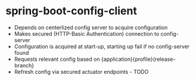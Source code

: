 # spring-boot-config-client

- Depends on centerlized config server to acquire configuration<br>
- Makes secured (HTTP-Basic Authentication) connection to config-server <br>
- Configuration is acquired at start-up, starting up fail if no config-server found <br>
- Requests relevant config based on {application}{profile}{release-branch}
- Refresh config via secured actuator endpoints - TODO
